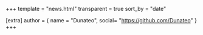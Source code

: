 +++
template = "news.html"
transparent = true
sort_by = "date"

[extra]
author = { name = "Dunateo", social= "https://github.com/Dunateo" }
+++
